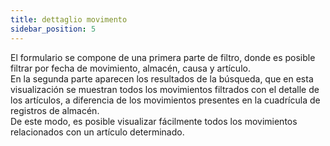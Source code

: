 ```yaml
---
title: dettaglio movimento
sidebar_position: 5
---
```


El formulario se compone de una primera parte de filtro, donde es posible filtrar por fecha de movimiento, almacén, causa y artículo.  
En la segunda parte aparecen los resultados de la búsqueda, que en esta visualización se muestran todos los movimientos filtrados con el detalle de los artículos, a diferencia de los movimientos presentes en la cuadrícula de registros de almacén.  
De este modo, es posible visualizar fácilmente todos los movimientos relacionados con un artículo determinado.